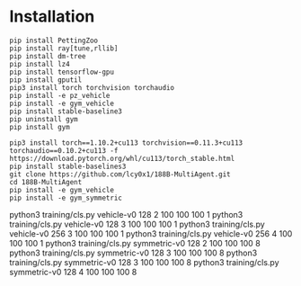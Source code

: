 # Installation

```
pip install PettingZoo
pip install ray[tune,rllib]
pip install dm-tree
pip install lz4
pip install tensorflow-gpu
pip install gputil
pip3 install torch torchvision torchaudio
pip install -e pz_vehicle
pip install -e gym_vehicle
pip install stable-baseline3
pip uninstall gym
pip install gym
```

```
pip3 install torch==1.10.2+cu113 torchvision==0.11.3+cu113 torchaudio==0.10.2+cu113 -f https://download.pytorch.org/whl/cu113/torch_stable.html
pip install stable-baselines3
git clone https://github.com/lcy0x1/188B-MultiAgent.git
cd 188B-MultiAgent
pip install -e gym_vehicle
pip install -e gym_symmetric
```

python3 training/cls.py vehicle-v0 128 2 100 100 100 1
python3 training/cls.py vehicle-v0 128 3 100 100 100 1
python3 training/cls.py vehicle-v0 256 3 100 100 100 1
python3 training/cls.py vehicle-v0 256 4 100 100 100 1
python3 training/cls.py symmetric-v0 128 2 100 100 100 8
python3 training/cls.py symmetric-v0 128 3 100 100 100 8
python3 training/cls.py symmetric-v0 128 3 100 100 100 8
python3 training/cls.py symmetric-v0 128 4 100 100 100 8
